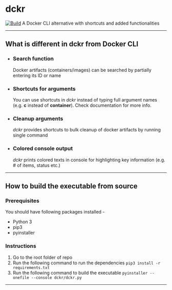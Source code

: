 # dckr
[![Build](https://github.com/RoyAtanu/dckr/actions/workflows/build_executables.yml/badge.svg?branch=main)](https://github.com/RoyAtanu/dckr/actions/workflows/build_executables.yml)
A Docker CLI alternative with shortcuts and added functionalities
***
## What is different in **dckr** from Docker CLI
* ### **Search** function
    Docker artifacts (containers/images) can be searched by partially entering its ID or name
* ### **Shortcuts** for arguments
    You can use shortcuts in *dckr* instead of typing full argument names (e.g. **c** instead of **container**). Check documentation for more info.
* ### **Cleanup** arguments
    *dckr* provides shortcuts to bulk cleanup of docker artifacts by running single command
* ### **Colored** console output
    *dckr* prints colored texts in console for highlighting key information (e.g. # of items, status etc.)

****
## How to build the executable from source
### Prerequisites
You should have following packages installed -
* Python 3
* pip3
* pyinstaller
### Instructions
1. Go to the root folder of repo
2. Run the following command to run the dependencies 
``` pip3 install -r requirements.txt ```
3. Run the following command to build the executable
``` pyinstaller --onefile --console dckr/dckr.py ```
***




